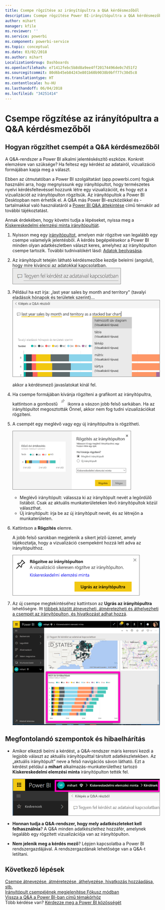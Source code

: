 ```yaml
---
title: Csempe rögzítése az irányítópultra a Q&A kérdésmezőből
description: Csempe rögzítése Power BI-irányítópultra a Q&A kérdésmezőből – dokumentáció
author: mihart
manager: kfile
ms.reviewer: ''
ms.service: powerbi
ms.component: powerbi-service
ms.topic: conceptual
ms.date: 03/02/2018
ms.author: mihart
LocalizationGroup: Dashboards
ms.openlocfilehash: e71412febc5b8d8a9ee4ff20174496de0c7d51f2
ms.sourcegitcommit: 80d6b45eb84243e801b60b9038b9bff77c30d5c8
ms.translationtype: HT
ms.contentlocale: hu-HU
ms.lasthandoff: 06/04/2018
ms.locfileid: "34251414"
---
```

# <a name="pin-a-tile-to-a-dashboard-from-qa"></a>Csempe rögzítése az irányítópultra a Q&A kérdésmezőből
## <a name="how-to-pin-a-tile-from-qa"></a>Hogyan rögzíthet csempét a Q&A kérdésmezőből
A Q&A-rendszer a Power BI alkalmi jelentéskészítő eszköze. Konkrét elemzésre van szüksége? Ha feltesz egy kérdést az adatairól, vizualizáció formájában kapja meg a választ.

Ebben az útmutatóban a Power BI szolgáltatást (app.powerbi.com) fogjuk használni arra, hogy megnyissunk egy irányítópultot, hogy természetes nyelvi kérdésfeltevéssel hozzunk létre egy vizualizációt, és hogy ezt a vizualizációt az irányítópulton rögzítsük. Az irányítópultok a Power BI Desktopban nem érhetők el. A Q&A más Power BI-eszközökkel és -tartalmakkal való használatáról a [Power BI Q&A áttekintése](power-bi-q-and-a.md) című témakör ad további tájékoztatást. 

Annak érdekében, hogy követni tudja a lépéseket, nyissa meg a [Kiskereskedelmi elemzési minta irányítópultját](sample-retail-analysis.md).


1. Nyisson meg egy [irányítópultot](service-dashboards.md), amelyen már rögzítve van legalább egy csempe valamelyik jelentésből. A kérdés begépelésekor a Power BI minden olyan adatkészletben választ keres, amelyhez az irányítópulton csempe tartozik.  További tudnivalókért lásd: [Adatok beolvasása](service-get-data.md).
2. Az irányítópult tetején látható kérdésmezőbe kezdje beleírni (angolul), hogy mire kíváncsi az adatokkal kapcsolatban.  
   ![Q&A kérdésmező](media/service-dashboard-pin-tile-from-q-and-a/power-bi-question-box.png)
3. Például ha ezt írja: „last year sales by month and territory" (tavalyi eladások hónapok és területek szerint)...  
   ![kérdés beírása](media/service-dashboard-pin-tile-from-q-and-a/power-bi-type-q-and-a.png)

   akkor a kérdésmező javaslatokat kínál fel.
4. Ha csempe formájában kívánja rögzíteni a grafikont az irányítópultra, kattintson a gombostű ![](media/service-dashboard-pin-tile-from-q-and-a/pbi_pintile.png) ikonra a vászon jobb felső sarkában. Ha az irányítópultot megosztották Önnel, akkor nem fog tudni vizualizációkat rögzíteni.

5. A csempét egy meglévő vagy egy új irányítópultra is rögzítheti.

   ![Rögzítés az irányítópulton párbeszédablak](media/service-dashboard-pin-tile-from-q-and-a/power-bi-pin-to-dashboard.png)

   * Meglévő irányítópult: válassza ki az irányítópult nevét a legördülő listából. Csak az aktuális munkaterületeken lévő irányítópultok közül választhat.
   * Új irányítópult: írja be az új irányítópult nevét, és az létrejön a munkaterületen.

6. Kattintson a **Rögzítés** elemre.

   A jobb felső sarokban megjelenik a sikert jelző üzenet, amely tájékoztatja, hogy a vizualizáció csempeként hozzá lett adva az irányítópulthoz.  

   ![Rögzítve az irányítópulton](media/service-dashboard-pin-tile-from-q-and-a/power-bi-pin.png)
7. Az új csempe megtekintéséhez kattintson az **Ugrás az irányítópultra** lehetőségre. Itt [többek között átnevezheti, átméretezheti és áthelyezheti a csempét az irányítópulton, és hivatkozást adhat hozzá](service-dashboard-edit-tile.md).

   ![Csempéket tartalmazó irányítópult](media/service-dashboard-pin-tile-from-q-and-a/power-bi-pinned.png)

## <a name="considerations-and-troubleshooting"></a>Megfontolandó szempontok és hibaelhárítás
* Amikor elkezdi beírni a kérdést, a Q&A-rendszer máris keresni kezdi a legjobb választ az aktuális irányítópulttal társított adatkészletekben.  Az „aktuális irányítópult” neve a felső navigációs sávon látható. Ezt a kérdést például a **mihart** alkalmazás-munkaterülethez tartozó **Kiskereskedelmi elemzési minta** irányítópulton tették fel.

  ![útkövetési eszközök](media/service-dashboard-pin-tile-from-q-and-a/power-bi-navbar.png)
* **Honnan tudja a Q&A-rendszer, hogy mely adatkészleteket kell felhasználnia**?  A Q&A minden adatkészlethez hozzáfér, amelynek legalább egy rögzített vizualizációja van az irányítópulton.

* **Nem jelenik meg a kérdés mező**? Lépjen kapcsolatba a Power BI rendszergazdájával. A rendszergazdának lehetősége van a Q&A-t letiltani.


## <a name="next-steps"></a>Következő lépések
[Csempe átnevezése, átméretezése, áthelyezése, hivatkozás hozzáadása, stb.](service-dashboard-edit-tile.md)    
[Irányítópult csempéjének megjelenítése Fókusz módban](service-focus-mode.md)     
[Vissza a Q&A a Power BI-ban című témakörhöz](power-bi-q-and-a.md)  
Több kérdése van? [Kérdezze meg a Power BI közösségét](http://community.powerbi.com/)
